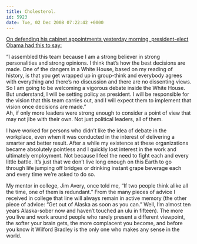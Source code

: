 ```yaml
---
title: Cholesterol.
id: 5923
date: Tue, 02 Dec 2008 07:22:42 +0000
---
```


[On defending his cabinet appointments yesterday morning, president-elect Obama had this to say:](http://blogs.suntimes.com/sweet/2008/12/presidentelect_obama_fifth_pre.html)



<div class="quote">“I assembled this team because I am a strong believer in strong personalities and strong opinions. I think that’s how the best decisions are made. One of the dangers in a White House, based on my reading of history, is that you get wrapped up in group-think and everybody agrees with everything and there’s no discussion and there are no dissenting views. So I am going to be welcoming a vigorous debate inside the White House. But understand, I will be setting policy as president. I will be responsible for the vision that this team carries out, and I will expect them to implement that vision once decisions are made.”</div>Ah, if only more leaders were strong enough to consider a point of view that may not jibe with their own. Not just political leaders, all of them.  

I have worked for persons who didn’t like the idea of debate in the workplace, even when it was conducted in the interest of delivering a smarter and better result. After a while my existence at these organizations became absolutely pointless and I quickly lost interest in the work and ultimately employment. Not because I feel the need to fight each and every little battle. It’s just that we don’t live long enough on this Earth to go through life jumping off bridges or drinking instant grape beverage each and every time we’re asked to do so.  

My mentor in college, Jim Avery, once told me, “If two people think alike all the time, one of them is redundant.” From the many pieces of advice I received in college that line will always remain in active memory (the other piece of advice: “Get out of Alaska as soon as you can.” Well, I’m almost ten years Alaska-sober now and haven’t touched an ulu in fifteen). The more you live and work around people who rarely present a different viewpoint, the softer your brain gets, the more complacent you become, and before you know it Wilford Bradley is the only one who makes any sense in the world.





